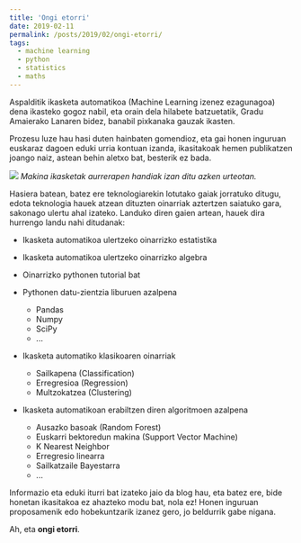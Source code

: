 ```yaml
---
title: 'Ongi etorri'
date: 2019-02-11
permalink: /posts/2019/02/ongi-etorri/
tags:
  - machine learning
  - python
  - statistics
  - maths
---
```


Aspalditik ikasketa automatikoa (Machine Learning izenez ezagunagoa) dena ikasteko gogoz nabil, eta orain dela hilabete batzuetatik, Gradu Amaierako Lanaren bidez, banabil pixkanaka gauzak ikasten.


Prozesu luze hau hasi duten hainbaten gomendioz, eta gai honen inguruan euskaraz dagoen eduki urria kontuan izanda, ikasitakoak hemen publikatzen joango naiz, astean behin aletxo bat, besterik ez bada.


![](https://github.com/joanesplazaola/joanesplazaola.github.io/tree/master/images/2019/roboto.jpg)
*Makina ikasketak aurrerapen handiak izan ditu azken urteotan.*


Hasiera batean, batez ere teknologiarekin lotutako gaiak jorratuko ditugu, edota teknologia hauek atzean dituzten oinarriak aztertzen saiatuko gara, sakonago ulertu ahal izateko. Landuko diren gaien artean, hauek dira hurrengo landu nahi ditudanak:

* Ikasketa automatikoa ulertzeko oinarrizko estatistika
* Ikasketa automatikoa ulertzeko oinarrizko algebra
* Oinarrizko pythonen tutorial bat
* Pythonen datu-zientzia liburuen azalpena
    * Pandas
    * Numpy
    * SciPy
    * ...
* Ikasketa automatiko klasikoaren oinarriak
    * Sailkapena  (Classification)
    * Erregresioa (Regression)
    * Multzokatzea (Clustering)

* Ikasketa automatikoan erabiltzen diren algoritmoen azalpena
    * Ausazko basoak (Random Forest)
    * Euskarri bektoredun makina (Support Vector Machine)
    * K Nearest Neighbor
    * Erregresio linearra
    * Sailkatzaile Bayestarra
    * ...


Informazio eta eduki iturri bat izateko jaio da blog hau, eta batez ere, bide honetan ikasitakoa ez ahazteko modu bat, nola ez! Honen inguruan proposamenik edo hobekuntzarik izanez gero, jo beldurrik gabe nigana.


Ah, eta __ongi etorri__.